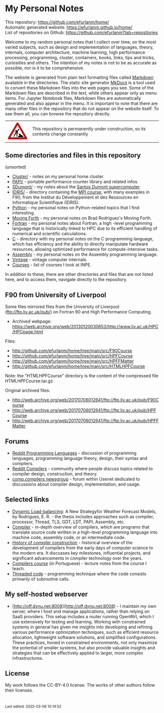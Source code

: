 # My Personal Notes

This repository: <https://github.com/efurlanm/home/>  
Automatic generated website: <https://efurlanm.github.io/home/>    
List of repositories on Github: <https://github.com/efurlanm?tab=repositories>

Welcome to my random personal notes that I collect over time, on the most varied subjects, such as design and implementation of languages, theory, internals, computer architecture, machine learning, high performance processing, programming, cluster, containers, books, links, tips and tricks, curiosities and others. The intention of my notes is not to be as accurate as possible, nor is it to be comprehensive.

The website is generated from plain text formatting files called [Markdown](https://github.github.com/gfm/) available in the directories. The static site generator [MkDocs](https://www.mkdocs.org/) is a tool used to convert these Markdown files into the web pages you see. Some of the Markdown files are described in the text, while others appear only as menu items. For Jupyter Notebook files, Markdown files are automatically generated and also appear in the menu. It is important to note that there are many other files in the repository that do not appear on the website itself. To see them all, you can browse the repository directly.

<table>
    <tr>
        <td><img src="img/construction.gif"></td>
        <td>This repository is permanently under construction, so its contents change constantly</td>
    </tr>
</table>


## Some directories and files in this repository

(unsorted)

* [Cluster/](cluster/README.md) - notes on my personal home cluster.
* [PAPI/](papi/README.md) - portable performance counter library and related infos.
* [SDumont/](https://github.com/efurlanm/home/tree/main/src/SDumont) - my notes about the [Santos Dumont supercomputer](https://sdumont.lncc.br/machine.php).
* [IDRIS/](https://github.com/efurlanm/home/tree/main/src/IDRIS) - directory containing the [MPI course](http://www.idris.fr/formations/mpi/), with many examples in F90, from the Institut du Développement et des Ressources en Informatique Scientifique (IDRIS).
* [Python](python/README.md) - my personal notes on Python-related topics that I find interesting.
* [Moving Forth](Moving_Forth/README.md) - my personal notes on Brad Rodriguez's Moving Forth.
* [Fortran](fortran/README.md) - my personal notes about Fortran, a high -level programming language that is historically linked to HPC due to its efficient handling of numerical and scientific calculations.
* [C](c/README.md) - directory with my personal notes on the C programming language, which has efficiency and the ability to directly manipulate hardware resources, allowing optimized performance for compute-intensive tasks. 
* [Assembly](assembly/README.md) - my personal notes on the Assembly programming language.
* [Vintage](vintage/README.md) - vintage computer internals.
* [Courses](learning/courses.md) - list of courses I took at INPE.

In addition to these, there are other directories and files that are not listed here, and to access them, navigate directly to the repository.


## F90 from University of Liverpool

Some files mirrored files from the University of Liverpool (<ftp://ftp.liv.ac.uk/pub/>) on Fortran 90 and High Performance Computing.

* Archived webpage: <https://web.archive.org/web/20130120030653/http://www.liv.ac.uk/HPC/HPCpage.html>

Files:

* <http://github.com/efurlanm/home/tree/main/src/F90Course>
* <http://github.com/efurlanm/home/tree/main/src/HPFCourse>
* <http://github.com/efurlanm/home/tree/main/src/HPFFMatter>
* <http://github.com/efurlanm/home/tree/main/src/HTMLHPFCourse>

Note: the "HTMLHPFCourse" directory is the content of the compressed file HTMLHPFCourse.tar.gz

Original archived files:

* <http://web.archive.org/web/20170706012641/ftp://ftp.liv.ac.uk/pub/F90Course>
* <http://web.archive.org/web/20170706012641/ftp://ftp.liv.ac.uk/pub/HPFCourse>
* <http://web.archive.org/web/20170706012641/ftp://ftp.liv.ac.uk/pub/HPFFMatter>


## Forums

* [Reddit Programming Languages](http://www.reddit.com/r/ProgrammingLanguages) - discussion of programming languages, programming language theory, design, their syntax and compilers.
* [Reddit Compilers](http://www.reddit.com/r/Compilers) - community where people discuss topics related to compiler design, construction, and theory.
* [comp.compilers newsgroup](https://compilers.iecc.com) - forum within Usenet dedicated to discussions about compiler design, implementation, and usage.


## Selected links

* [Dynamic Load-balancing](https://www.lume.ufrgs.br/bitstream/handle/10183/34776/000792718.pdf): A New Strategyfor Weather Forecast Models, by Rodrigues, E. R. - the thesis includes approaches such as compiler, processor, Thread, TLS, GDT, LDT, PAPI, Assembly, etc.
* [Compiler](https://en.wikipedia.org/wiki/Compiler) - in-depth overview of compilers, which are programs that translate source code written in a high-level programming language into machine code, assembly code, or an intermediate code.
* [History of compiler construction](https://en.wikipedia.org/wiki/History_of_compiler_construction) - historical overview of the development of compilers from the early days of computer science to the modern era. It discusses key milestones, influential projects, and significant advancements in compiler technology over the years.
* [Compilers course](https://github.com/efurlanm/teaching/tree/main/comp) (in Portuguese) - lecture notes from the course I teach.
* [Threaded code](https://en.wikipedia.org/wiki/Threaded_code) - programming technique where the code consists primarily of subroutine calls. 


## My self-hosted webserver

* [http://off.dynu.net:8008](http://off.dynu.net:8008) - I maintain my own server, where I host and manage applications, rather than relying on SaaS providers. This setup includes a router running OpenWrt, which I use extensively for testing and learning. Working with constrained systems in general has given me insights into developing and refining various performance optimization techniques, such as efficient resource allocation, lightweight software solutions, and simplified configurations. These practices, honed in constrained environments, not only maximize the potential of smaller systems, but also provide valuable insights and strategies that can be effectively applied to larger, more complex infrastructures.


## License

My work follows the CC-BY-4.0 license. The works of other authors follow their licenses.





<br><sub>Last edited: 2025-03-08 10:14:52</sub>
